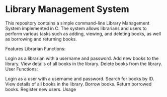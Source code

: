 # Library Management System

This repository contains a simple command-line Library Management System implemented in C. The system allows librarians and users to perform various tasks such as adding, viewing, and deleting books, as well as borrowing and returning books.

Features
Librarian Functions:

Login as a librarian with a username and password.
Add new books to the library.
View details of all books in the library.
Delete books from the library.
User Functions:

Login as a user with a username and password.
Search for books by ID.
View details of all books in the library.
Borrow books.
Return borrowed books.
Register new users.
Usage
